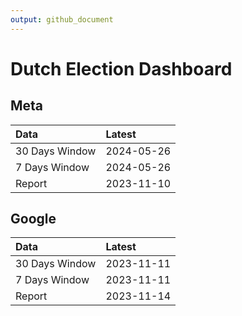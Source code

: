 ```yaml
---
output: github_document
---
```


# Dutch Election Dashboard



## Meta


|Data           |Latest     |
|:--------------|:----------|
|30 Days Window |2024-05-26 |
|7 Days Window  |2024-05-26 |
|Report         |2023-11-10 |

## Google


|Data           |Latest     |
|:--------------|:----------|
|30 Days Window |2023-11-11 |
|7 Days Window  |2023-11-11 |
|Report         |2023-11-14 |
